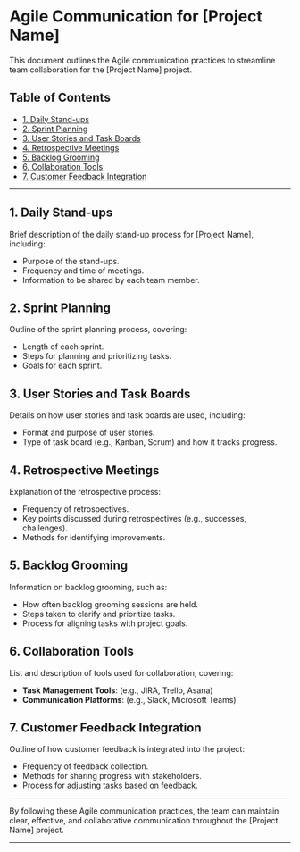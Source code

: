 # Agile Communication for [Project Name]

This document outlines the Agile communication practices to streamline team collaboration for the [Project Name] project.

## Table of Contents
- [1. Daily Stand-ups](#1-daily-stand-ups)
- [2. Sprint Planning](#2-sprint-planning)
- [3. User Stories and Task Boards](#3-user-stories-and-task-boards)
- [4. Retrospective Meetings](#4-retrospective-meetings)
- [5. Backlog Grooming](#5-backlog-grooming)
- [6. Collaboration Tools](#6-collaboration-tools)
- [7. Customer Feedback Integration](#7-customer-feedback-integration)

---

## 1. Daily Stand-ups

Brief description of the daily stand-up process for [Project Name], including:
- Purpose of the stand-ups.
- Frequency and time of meetings.
- Information to be shared by each team member.

## 2. Sprint Planning

Outline of the sprint planning process, covering:
- Length of each sprint.
- Steps for planning and prioritizing tasks.
- Goals for each sprint.

## 3. User Stories and Task Boards

Details on how user stories and task boards are used, including:
- Format and purpose of user stories.
- Type of task board (e.g., Kanban, Scrum) and how it tracks progress.
  
## 4. Retrospective Meetings

Explanation of the retrospective process:
- Frequency of retrospectives.
- Key points discussed during retrospectives (e.g., successes, challenges).
- Methods for identifying improvements.

## 5. Backlog Grooming

Information on backlog grooming, such as:
- How often backlog grooming sessions are held.
- Steps taken to clarify and prioritize tasks.
- Process for aligning tasks with project goals.

## 6. Collaboration Tools

List and description of tools used for collaboration, covering:
- **Task Management Tools**: (e.g., JIRA, Trello, Asana)
- **Communication Platforms**: (e.g., Slack, Microsoft Teams)

## 7. Customer Feedback Integration

Outline of how customer feedback is integrated into the project:
- Frequency of feedback collection.
- Methods for sharing progress with stakeholders.
- Process for adjusting tasks based on feedback.

---

By following these Agile communication practices, the team can maintain clear, effective, and collaborative communication throughout the [Project Name] project.

---